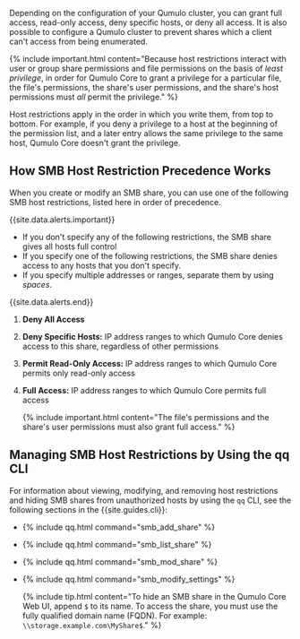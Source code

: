 Depending on the configuration of your Qumulo cluster, you can grant full access, read-only access, deny specific hosts, or deny all access. It is also possible to configure a Qumulo cluster to prevent shares which a client can't access from being enumerated.

{% include important.html content="Because host restrictions interact with user or group share permissions and file permissions on the basis of _least privilege_, in order for Qumulo Core to grant a privilege for a particular file, the file's permissions, the share's user permissions, and the share's host permissions must _all_ permit the privilege." %}

Host restrictions apply in the order in which you write them, from top to bottom. For example, if you deny a privilege to a host at the beginning of the permission list, and a later entry allows the same privilege to the same host, Qumulo Core doesn't grant the privilege.

## How SMB Host Restriction Precedence Works
When you create or modify an SMB share, you can use one of the following SMB host restrictions, listed here in order of precedence.

{{site.data.alerts.important}}
<ul>
  <li>If you don't specify any of the following restrictions, the SMB share gives all hosts full control</li>
  <li>If you specify one of the following restrictions, the SMB share denies access to any hosts that you don't specify.</li>
  <li>If you specify multiple addresses or ranges, separate them by using <em>spaces</em>.</li>
</ul>
{{site.data.alerts.end}}

1. **Deny All Access**
   
1. **Deny Specific Hosts:** IP address ranges to which Qumulo Core denies access to this share, regardless of other permissions

1. **Permit Read-Only Access:** IP address ranges to which Qumulo Core permits only read-only access

1. **Full Access:** IP address ranges to which Qumulo Core permits full access

   {% include important.html content="The file's permissions and the share's user permissions must also grant full access." %}

<a id="hiding-an-smb-share"></a>
## Managing SMB Host Restrictions by Using the qq CLI
For information about viewing, modifying, and removing host restrictions and hiding SMB shares from unauthorized hosts by using the `qq` CLI, see the following sections in the {{site.guides.cli}}:

* {% include qq.html command="smb_add_share" %}

* {% include qq.html command="smb_list_share" %}

* {% include qq.html command="smb_mod_share" %}

* {% include qq.html command="smb_modify_settings" %}

  {% include tip.html content="To hide an SMB share in the Qumulo Core Web UI, append `$` to its name. To access the share, you must use the fully qualified domain name (FQDN). For example: `\\storage.example.com\MyShare$`." %}

